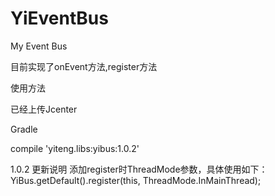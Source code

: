 # YiEventBus
My Event Bus

目前实现了onEvent方法,register方法

使用方法

已经上传Jcenter

Gradle

compile 'yiteng.libs:yibus:1.0.2'

1.0.2 更新说明
添加register时ThreadMode参数，具体使用如下：
YiBus.getDefault().register(this, ThreadMode.InMainThread);
